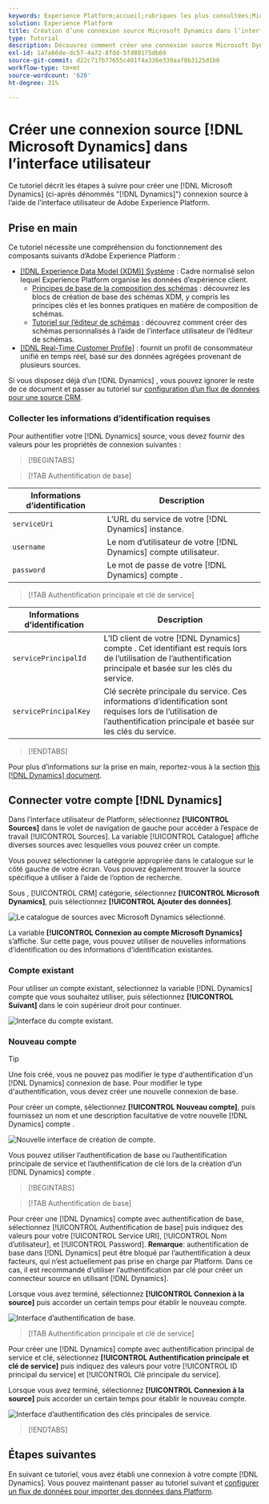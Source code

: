 ```yaml
---
keywords: Experience Platform;accueil;rubriques les plus consultées;Microsoft Dynamics;microsoft dynamics;Dynamics;dynamique
solution: Experience Platform
title: Création d’une connexion source Microsoft Dynamics dans l’interface utilisateur
type: Tutorial
description: Découvrez comment créer une connexion source Microsoft Dynamics à l’aide de l’interface utilisateur de Adobe Experience Platform.
exl-id: 1a7a66de-dc57-4a72-8fdd-5fd80175db69
source-git-commit: d22c71fb77655c401f4a336e339aaf8b3125d1b6
workflow-type: tm+mt
source-wordcount: '620'
ht-degree: 31%

---
```


# Créer une connexion source [!DNL Microsoft Dynamics] dans l’interface utilisateur

Ce tutoriel décrit les étapes à suivre pour créer une [!DNL Microsoft Dynamics] (ci-après dénommés &quot;[!DNL Dynamics]&quot;) connexion source à l’aide de l’interface utilisateur de Adobe Experience Platform.

## Prise en main

Ce tutoriel nécessite une compréhension du fonctionnement des composants suivants d’Adobe Experience Platform :

* [[!DNL Experience Data Model (XDM)] Système](../../../../../xdm/home.md) : Cadre normalisé selon lequel Experience Platform organise les données d’expérience client. 
   * [Principes de base de la composition des schémas](../../../../../xdm/schema/composition.md) : découvrez les blocs de création de base des schémas XDM, y compris les principes clés et les bonnes pratiques en matière de composition de schémas.
   * [Tutoriel sur l’éditeur de schémas](../../../../../xdm/tutorials/create-schema-ui.md) : découvrez comment créer des schémas personnalisés à l’aide de l’interface utilisateur de l’éditeur de schémas.
* [[!DNL Real-Time Customer Profile]](../../../../../profile/home.md) : fournit un profil de consommateur unifié en temps réel, basé sur des données agrégées provenant de plusieurs sources.

Si vous disposez déjà d’un [!DNL Dynamics] , vous pouvez ignorer le reste de ce document et passer au tutoriel sur [configuration d’un flux de données pour une source CRM](../../dataflow/crm.md).

### Collecter les informations d’identification requises

Pour authentifier votre [!DNL Dynamics] source, vous devez fournir des valeurs pour les propriétés de connexion suivantes :

>[!BEGINTABS]

>[!TAB Authentification de base]

| Informations d’identification | Description |
| --- | --- |
| `serviceUri` | L’URL du service de votre [!DNL Dynamics] instance. |
| `username` | Le nom d’utilisateur de votre [!DNL Dynamics] compte utilisateur. |
| `password` | Le mot de passe de votre [!DNL Dynamics] compte . |

>[!TAB Authentification principale et clé de service]

| Informations d’identification | Description |
| --- | --- |
| `servicePrincipalId` | L’ID client de votre [!DNL Dynamics] compte . Cet identifiant est requis lors de l’utilisation de l’authentification principale et basée sur les clés du service. |
| `servicePrincipalKey` | Clé secrète principale du service. Ces informations d’identification sont requises lors de l’utilisation de l’authentification principale et basée sur les clés du service. |

>[!ENDTABS]

Pour plus d’informations sur la prise en main, reportez-vous à la section [this [!DNL Dynamics] document](https://docs.microsoft.com/en-us/powerapps/developer/common-data-service/authenticate-oauth).

## Connecter votre compte [!DNL Dynamics]

Dans l’interface utilisateur de Platform, sélectionnez **[!UICONTROL Sources]** dans le volet de navigation de gauche pour accéder à l’espace de travail [!UICONTROL Sources]. La variable [!UICONTROL Catalogue] affiche diverses sources avec lesquelles vous pouvez créer un compte.

Vous pouvez sélectionner la catégorie appropriée dans le catalogue sur le côté gauche de votre écran. Vous pouvez également trouver la source spécifique à utiliser à l’aide de l’option de recherche.

Sous , [!UICONTROL CRM] catégorie, sélectionnez **[!UICONTROL Microsoft Dynamics]**, puis sélectionnez **[!UICONTROL Ajouter des données]**.

![Le catalogue de sources avec Microsoft Dynamics sélectionné.](../../../../images/tutorials/create/ms-dynamics/catalog.png)

La variable **[!UICONTROL Connexion au compte Microsoft Dynamics]** s’affiche. Sur cette page, vous pouvez utiliser de nouvelles informations d’identification ou des informations d’identification existantes.

### Compte existant

Pour utiliser un compte existant, sélectionnez la variable [!DNL Dynamics] compte que vous souhaitez utiliser, puis sélectionnez **[!UICONTROL Suivant]** dans le coin supérieur droit pour continuer.

![Interface du compte existant.](../../../../images/tutorials/create/ms-dynamics/existing.png) 

### Nouveau compte

>[!TIP]
>
>Une fois créé, vous ne pouvez pas modifier le type d&#39;authentification d&#39;un [!DNL Dynamics] connexion de base. Pour modifier le type d&#39;authentification, vous devez créer une nouvelle connexion de base.

Pour créer un compte, sélectionnez **[!UICONTROL Nouveau compte]**, puis fournissez un nom et une description facultative de votre nouvelle [!DNL Dynamics] compte .

![Nouvelle interface de création de compte.](../../../../images/tutorials/create/ms-dynamics/new.png)

Vous pouvez utiliser l’authentification de base ou l’authentification principale de service et l’authentification de clé lors de la création d’un [!DNL Dynamics] compte .

>[!BEGINTABS]

>[!TAB Authentification de base]

Pour créer une [!DNL Dynamics] compte avec authentification de base, sélectionnez [!UICONTROL Authentification de base] puis indiquez des valeurs pour votre [!UICONTROL Service URI], [!UICONTROL Nom d’utilisateur], et [!UICONTROL Password]. **Remarque**: authentification de base dans [!DNL Dynamics] peut être bloqué par l’authentification à deux facteurs, qui n’est actuellement pas prise en charge par Platform. Dans ce cas, il est recommandé d’utiliser l’authentification par clé pour créer un connecteur source en utilisant [!DNL Dynamics].

Lorsque vous avez terminé, sélectionnez **[!UICONTROL Connexion à la source]** puis accorder un certain temps pour établir le nouveau compte.

![Interface d’authentification de base.](../../../../images/tutorials/create/ms-dynamics/basic-authentication.png)

>[!TAB Authentification principale et clé de service]

Pour créer une [!DNL Dynamics] compte avec authentification principal de service et clé, sélectionnez **[!UICONTROL Authentification principale et clé de service]** puis indiquez des valeurs pour votre [!UICONTROL ID principal du service] et [!UICONTROL Clé principale du service].

Lorsque vous avez terminé, sélectionnez **[!UICONTROL Connexion à la source]** puis accorder un certain temps pour établir le nouveau compte.

![Interface d’authentification des clés principales de service.](../../../../images/tutorials/create/ms-dynamics/service-principal.png)

>[!ENDTABS]

## Étapes suivantes

En suivant ce tutoriel, vous avez établi une connexion à votre compte [!DNL Dynamics]. Vous pouvez maintenant passer au tutoriel suivant et [configurer un flux de données pour importer des données dans Platform](../../dataflow/crm.md).
